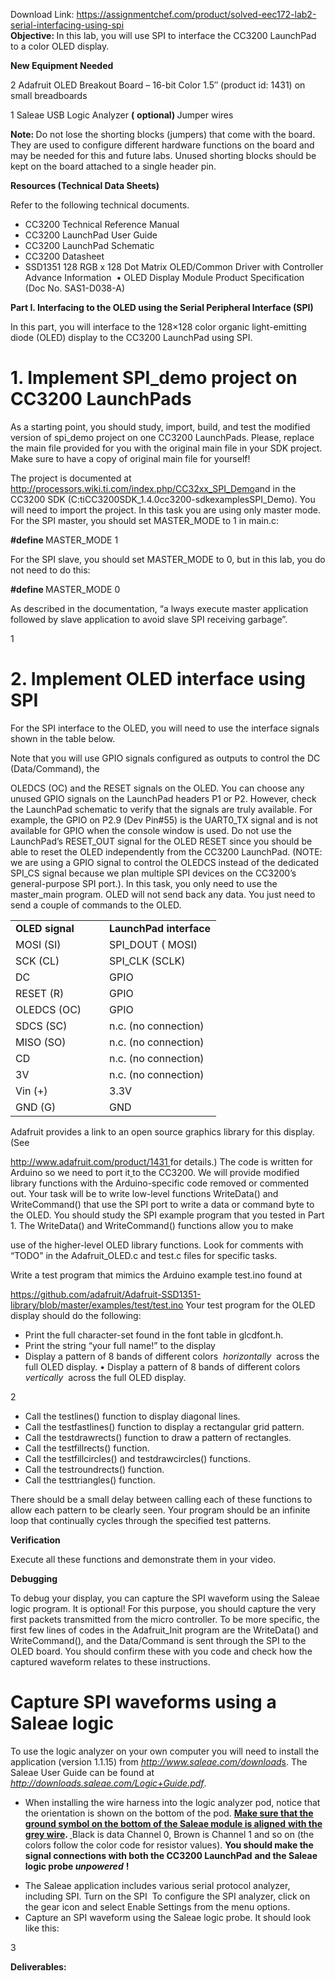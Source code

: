 Download Link: https://assignmentchef.com/product/solved-eec172-lab2-serial-interfacing-using-spi
<br>
<strong>Objective: </strong>In this lab, you will use SPI to interface the CC3200 LaunchPad to a color OLED display.​

<strong>New Equipment Needed  </strong>

2 Adafruit OLED Breakout Board – 16-bit Color 1.5″ (product id: 1431) on small breadboards

1 Saleae USB Logic Analyzer <strong>(</strong>​ <strong>optional)  </strong>Jumper wires

<strong>Note: </strong>Do not lose the shorting blocks (jumpers) that come with the board. They are used to configure​      different hardware functions on the board and may be needed for this and future labs. Unused shorting blocks should be kept on the board attached to a single header pin.

<strong>Resources (Technical Data Sheets)  </strong>

Refer to the following technical documents.

<ul>

 <li>CC3200 Technical Reference Manual​</li>

 <li>CC3200 LaunchPad User Guide​</li>

 <li>CC3200 LaunchPad Schematic​</li>

 <li>CC3200 Datasheet​</li>

 <li>SSD1351 128 RGB x 128 Dot Matrix OLED/Common Driver with Controller Advance Information ​ ​• OLED Display Module Product Specification (Doc No. SAS1-D038-A)</li>

</ul>

<strong>Part I. Interfacing to the OLED using the Serial Peripheral Interface (SPI)  </strong>

In this part, you will interface to the 128×128 color organic light-emitting diode (OLED) display to the CC3200 LaunchPad using SPI.

<h1>1.  Implement SPI_demo project on CC3200 LaunchPads​</h1>

As a starting point, you should study, import, build, and test the modified version of spi_demo project on one CC3200 LaunchPads. Please, replace the main file provided for you with the original main file in your SDK project. Make sure to have a copy of original main file for yourself!

The project is documented at <u>http://processors.wiki.ti.com/index.php/CC32xx_SPI_Demo</u>​             and​ in the CC3200 SDK (C:tiCC3200SDK_1.4.0cc3200-sdkexamplesSPI_Demo). You will need to import the project. In this task you are using only master mode. For the SPI master, you should set MASTER_MODE to 1 in main.c:

<strong>#define </strong>​MASTER_MODE 1

For the SPI slave, you should set MASTER_MODE to 0, but in this lab, you do not need to do this:

<strong>#define </strong>​MASTER_MODE ​0

As described in the documentation, “a​ lways execute master application followed by slave application to avoid slave SPI receiving garbage”.

1

<h1>2.  Implement OLED interface using SPI​</h1>

For the SPI interface to the OLED, you will need to use the interface signals shown in the table below.

Note that you will use GPIO signals configured as outputs to control the DC (Data/Command), the

OLEDCS (OC) and the RESET signals on the OLED. You can choose any unused GPIO signals on the LaunchPad headers P1 or P2. However, check the LaunchPad schematic to verify that the signals are truly available. For example, the GPIO on P2.9 (Dev Pin#55) is the UART0_TX signal and is not available for GPIO when the console window is used. Do not use the LaunchPad’s RESET_OUT signal for the OLED RESET since you should be able to reset the OLED independently from the CC3200 LaunchPad. (NOTE: we are using a GPIO signal to control the OLEDCS instead of the dedicated SPI_CS signal because we plan multiple SPI devices on the CC3200’s general-purpose SPI port.). In this task, you only need to use the master_main program. OLED will not send back any data. You just need to send a couple of commands to the OLED.

<table width="297">

 <tbody>

  <tr>

   <td width="134"><strong>OLED signal  </strong></td>

   <td width="163"><strong>LaunchPad interface </strong></td>

  </tr>

  <tr>

   <td width="134">MOSI (SI)</td>

   <td width="163">SPI_DOUT ( MOSI)</td>

  </tr>

  <tr>

   <td width="134">SCK (CL)</td>

   <td width="163">SPI_CLK (SCLK)</td>

  </tr>

  <tr>

   <td width="134">DC</td>

   <td width="163">GPIO</td>

  </tr>

  <tr>

   <td width="134">RESET (R)</td>

   <td width="163">GPIO</td>

  </tr>

  <tr>

   <td width="134">OLEDCS (OC)</td>

   <td width="163">GPIO</td>

  </tr>

  <tr>

   <td width="134">SDCS (SC)</td>

   <td width="163">n.c. (no connection)</td>

  </tr>

  <tr>

   <td width="134">MISO (SO)</td>

   <td width="163">n.c. (no connection)</td>

  </tr>

  <tr>

   <td width="134">CD</td>

   <td width="163">n.c. (no connection)</td>

  </tr>

  <tr>

   <td width="134">3V</td>

   <td width="163">n.c. (no connection)</td>

  </tr>

  <tr>

   <td width="134">Vin (+)</td>

   <td width="163">3.3V</td>

  </tr>

  <tr>

   <td width="134">GND (G)</td>

   <td width="163">GND</td>

  </tr>

 </tbody>

</table>







Adafruit provides a link to an open source graphics library for this display. (See

<u>http://www.adafruit.com/product/1431 </u>for details.) The code is written for Arduino so we need to port it<u>​          </u> to the CC3200. We will provide modified library functions with the Arduino-specific code removed or commented out. Your task will be to write low-level functions WriteData() and WriteCommand() that use the SPI port to write a data or command byte to the OLED. You should study the SPI example program that you tested in Part 1. The WriteData() and WriteCommand() functions allow you to make

use of the higher-level OLED library functions. Look for comments with “TODO” in the Adafruit_OLED.c and test.c files for specific tasks.

Write a test program that mimics the Arduino example test.ino found at

<u>https://github.com/adafruit/Adafruit-SSD1351-library/blob/master/examples/test/test.ino</u> Your test program for the OLED display should do the following:

<ul>

 <li>Print the full character-set found in the font table in glcdfont.h.​</li>

 <li>Print the string “your full name!” to the display​</li>

 <li>Display a pattern of 8 bands of different colors ​ <em>horizontally </em>​    ​across the full OLED display. ​• Display a pattern of 8 bands of different colors <em>vertically </em>​ ​across the full OLED display.</li>

</ul>

2

<ul>

 <li>Call the testlines() function to display diagonal lines.​</li>

 <li>Call the testfastlines() function to display a rectangular grid pattern.​</li>

 <li>Call the testdrawrects() function to draw a pattern of rectangles.​</li>

 <li>Call the testfillrects() function.​</li>

 <li>Call the testfillcircles() and testdrawcircles() functions.​</li>

 <li>Call the testroundrects() function.​</li>

 <li>Call the testtriangles() function.​</li>

</ul>

There should be a small delay between calling each of these functions to allow each pattern to be clearly seen. Your program should be an infinite loop that continually cycles through the specified test patterns.

<strong>Verification  </strong>

Execute all these functions and demonstrate them in your video.

<strong>Debugging  </strong>

To debug your display, you can capture the SPI waveform using the Saleae logic program. It is optional! For this purpose, you should capture the very first packets transmitted from the micro controller. To be more specific, the first few lines of codes in the Adafruit_Init program are the WriteData() and WriteCommand(), and the Data/Command is sent through the SPI to the OLED  board. You should confirm these with you code and check how the captured waveform relates to these instructions.

<h1>Capture SPI waveforms using a Saleae logic</h1>

To use the logic analyzer on your own computer you will need to install the application (version 1.1.15) from <em><u>http://www.saleae.com/download</u></em><u>​          </u><u>​</u><u>s</u>. The Saleae User Guide can be found at<u>​      </u>  <em><u>http://downloads.saleae.com/Logic+Guide.pdf</u></em>​.

<ul>

 <li>When installing the wire harness into the logic analyzer pod, notice that the orientation is shown on the​ bottom of the pod. <strong><u>Make sure that the ground symbol on the bottom of the Saleae module is aligned</u></strong><u>​   </u><strong>  <u>with the grey wire</u>. </strong><u>​ </u>Black is data Channel 0, Brown is Channel 1 and so on (the colors follow the color​  code for resistor values). <strong>You should make the signal connections with both the CC3200 LaunchPad</strong>​    <strong> and the Saleae logic probe <em>unpowered</em></strong>​       ​<strong>!  </strong></li>

</ul>

<strong> </strong>

<ul>

 <li>The Saleae application includes various serial protocol analyzer, including SPI. Turn on the SPI ​ To configure the SPI analyzer, click on the gear icon and select Enable Settings from the menu  options.</li>

 <li>Capture an SPI waveform using the Saleae logic probe. It should look like this:​</li>

</ul>

3




<strong>Deliverables:  </strong>